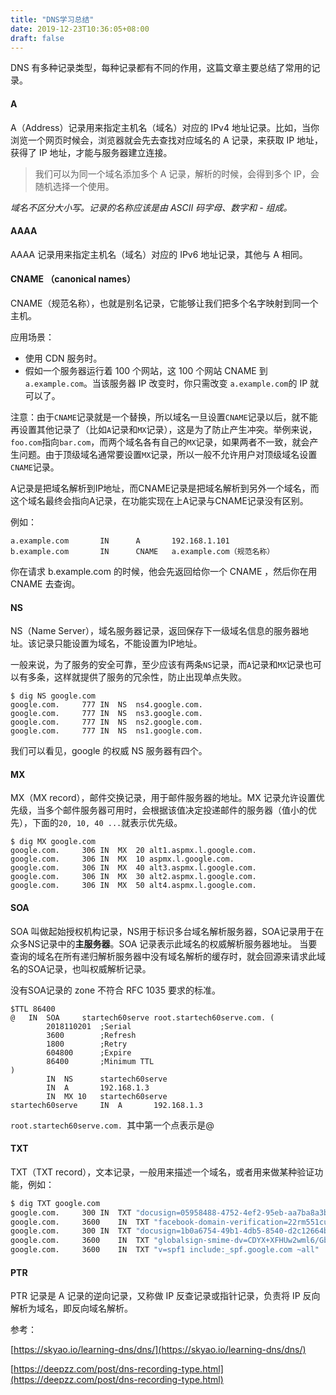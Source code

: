 ```yaml
---
title: "DNS学习总结"
date: 2019-12-23T10:36:05+08:00
draft: false
---
```


DNS 有多种记录类型，每种记录都有不同的作用，这篇文章主要总结了常用的记录。

#### A

A（Address）记录用来指定主机名（域名）对应的 IPv4 地址记录。比如，当你浏览一个网页时候会，浏览器就会先去查找对应域名的 A 记录，来获取 IP 地址，获得了 IP 地址，才能与服务器建立连接。

>  我们可以为同一个域名添加多个 A 记录，解析的时候，会得到多个 IP，会随机选择一个使用。

*域名不区分大小写。记录的名称应该是由 ASCII 码字母、数字和 - 组成。*



#### AAAA

AAAA 记录用来指定主机名（域名）对应的 IPv6 地址记录，其他与 A 相同。



#### CNAME （canonical names）

CNAME（规范名称），也就是别名记录，它能够让我们把多个名字映射到同一个主机。

应用场景：

- 使用 CDN 服务时。
- 假如一个服务器运行着 100 个网站，这 100 个网站 CNAME 到 `a.example.com`。当该服务器 IP 改变时，你只需改变 `a.example.com`的 IP 就可以了。

注意：由于`CNAME`记录就是一个替换，所以域名一旦设置`CNAME`记录以后，就不能再设置其他记录了（比如`A`记录和`MX`记录），这是为了防止产生冲突。举例来说，`foo.com`指向`bar.com`，而两个域名各有自己的`MX`记录，如果两者不一致，就会产生问题。由于顶级域名通常要设置`MX`记录，所以一般不允许用户对顶级域名设置`CNAME`记录。

A记录是把域名解析到IP地址，而CNAME记录是把域名解析到另外一个域名，而这个域名最终会指向A记录，在功能实现在上A记录与CNAME记录没有区别。

例如：

``` dns
a.example.com       IN      A       192.168.1.101
b.example.com       IN      CNAME   a.example.com（规范名称）
```

你在请求 b.example.com 的时候，他会先返回给你一个 CNAME ，然后你在用 CNAME 去查询。

#### NS

NS（Name Server），域名服务器记录，返回保存下一级域名信息的服务器地址。该记录只能设置为域名，不能设置为IP地址。

一般来说，为了服务的安全可靠，至少应该有两条`NS`记录，而`A`记录和`MX`记录也可以有多条，这样就提供了服务的冗余性，防止出现单点失败。

``` shell
$ dig NS google.com
google.com.		777	IN	NS	ns4.google.com.
google.com.		777	IN	NS	ns3.google.com.
google.com.		777	IN	NS	ns2.google.com.
google.com.		777	IN	NS	ns1.google.com.
```

我们可以看见，google 的权威 NS 服务器有四个。



#### MX

MX（MX record），邮件交换记录，用于邮件服务器的地址。MX 记录允许设置优先级，当多个邮件服务器可用时，会根据该值决定投递邮件的服务器（值小的优先），下面的`20, 10, 40 ...`就表示优先级。

``` shell
$ dig MX google.com
google.com.		306	IN	MX	20 alt1.aspmx.l.google.com.
google.com.		306	IN	MX	10 aspmx.l.google.com.
google.com.		306	IN	MX	40 alt3.aspmx.l.google.com.
google.com.		306	IN	MX	30 alt2.aspmx.l.google.com.
google.com.		306	IN	MX	50 alt4.aspmx.l.google.com.
```



#### SOA

SOA 叫做起始授权机构记录，NS用于标识多台域名解析服务器，SOA记录用于在众多NS记录中的**主服务器**。SOA 记录表示此域名的权威解析服务器地址。 当要查询的域名在所有递归解析服务器中没有域名解析的缓存时，就会回源来请求此域名的SOA记录，也叫权威解析记录。

没有SOA记录的 zone 不符合 RFC 1035 要求的标准。

``` 
$TTL 86400
@   IN  SOA     startech60serve root.startech60serve.com. (
        2018110201  ;Serial
        3600        ;Refresh
        1800        ;Retry
        604800      ;Expire
        86400       ;Minimum TTL
)
        IN  NS      startech60serve
        IN  A       192.168.1.3
        IN  MX 10   startech60serve
startech60serve     IN  A       192.168.1.3
```

`root.startech60serve.com. `其中第一个点表示是@

#### TXT

TXT（TXT record），文本记录，一般用来描述一个域名，或者用来做某种验证功能，例如：

``` sh
$ dig TXT google.com
google.com.		300	IN	TXT	"docusign=05958488-4752-4ef2-95eb-aa7ba8a3bd0e"
google.com.		3600	IN	TXT	"facebook-domain-verification=22rm551cu4k0ab0bxsw536tlds4h95"
google.com.		300	IN	TXT	"docusign=1b0a6754-49b1-4db5-8540-d2c12664b289"
google.com.		3600	IN	TXT	"globalsign-smime-dv=CDYX+XFHUw2wml6/Gb8+59BsH31KzUr6c1l2BPvqKX8="
google.com.		3600	IN	TXT	"v=spf1 include:_spf.google.com ~all"
```



#### PTR

PTR 记录是 A 记录的逆向记录，又称做 IP 反查记录或指针记录，负责将 IP 反向解析为域名，即反向域名解析。



参考：

[https://skyao.io/learning-dns/dns/](https://skyao.io/learning-dns/dns/)

[https://deepzz.com/post/dns-recording-type.html](https://deepzz.com/post/dns-recording-type.html)
